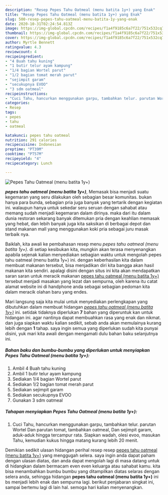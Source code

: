 ```yaml
---
description: "Resep Pepes Tahu Oatmeal (menu batita 1y+) yang Enak"
title: "Resep Pepes Tahu Oatmeal (menu batita 1y+) yang Enak"
slug: 500-resep-pepes-tahu-oatmeal-menu-batita-1y-yang-enak
date: 2020-10-31T02:24:54.813Z
image: https://img-global.cpcdn.com/recipes/f1a4f9185c6a7f22/751x532cq70/pepes-tahu-oatmeal-menu-batita-1y-foto-resep-utama.jpg
thumbnail: https://img-global.cpcdn.com/recipes/f1a4f9185c6a7f22/751x532cq70/pepes-tahu-oatmeal-menu-batita-1y-foto-resep-utama.jpg
cover: https://img-global.cpcdn.com/recipes/f1a4f9185c6a7f22/751x532cq70/pepes-tahu-oatmeal-menu-batita-1y-foto-resep-utama.jpg
author: Myrtle Bennett
ratingvalue: 4.3
reviewcount: 4
recipeingredient:
- "4 Buah tahu kuning"
- "1 butir telur ayam kampung"
- "1/4 bagian Wortel parut"
- "1/2 bagian tomat merah parut"
- "sejimpit garam"
- "secukupnya EVOO"
- "3 sdm oatmeal"
recipeinstructions:
- "Cuci Tahu, hancurkan menggunakan garpu, tambahkan telur. parutan Wortel Dan parutan tomat, tambahkan oatmeal, Dan sejimpit garam, aduk-aduk hingga tercampur rata. Siapkan wadah, olesi evoo, masukan Tahu, kemudian kukus hingga matang kurang lebih 20 menit."
categories:
- Resep
tags:
- pepes
- tahu
- oatmeal

katakunci: pepes tahu oatmeal 
nutrition: 291 calories
recipecuisine: Indonesian
preptime: "PT39M"
cooktime: "PT57M"
recipeyield: "4"
recipecategory: Lunch

---
```



![Pepes Tahu Oatmeal (menu batita 1y+)](https://img-global.cpcdn.com/recipes/f1a4f9185c6a7f22/751x532cq70/pepes-tahu-oatmeal-menu-batita-1y-foto-resep-utama.jpg)

<b><i>pepes tahu oatmeal (menu batita 1y+)</i></b>, Memasak bisa menjadi suatu kegemaran yang seru dilakukan oleh sebagian besar komunitas. bukan hanya para bunda, sebagian pria juga banyak yang tertarik dengan kegiatan ini. walaupun hanya untuk sekedar seru seruan dengan sahabat atau memang sudah menjadi kegemaran dalam dirinya. maka dari itu dalam dunia restoran sekarang banyak ditemukan pria dengan keahlian memasak yang hebat, dan lebih banyak juga kita saksikan di berbagai depot dan stand makanan mall yang menggunakan koki pria sebagai juru masak terbaik nya.

Baiklah, kita awali ke pembahasan resep menu <i>pepes tahu oatmeal (menu batita 1y+)</i>. di setiap kesibukan kita, mungkin akan terasa menyenangkan apabila sejenak kalian menyediakan sebagian waktu untuk mengolah pepes tahu oatmeal (menu batita 1y+) ini. dengan keberhasilan kita dalam membuat makanan tersebut, bisa menjadikan diri kita bangga akan hasil makanan kita sendiri. apalagi disini dengan situs ini kita akan mendapatkan saran saran untuk meracik makanan <u>pepes tahu oatmeal (menu batita 1y+)</u> tersebut menjadi masakan yang lezat dan sempurna, oleh karena itu catat alamat website ini di handphone anda sebagai sebagian pedoman kita dalam meracik olahan baru yang endes.




Mari langsung saja kita mulai untuk menyediakan perlengkapan yang dibutuhkan dalam membuat hidangan <u><i>pepes tahu oatmeal (menu batita 1y+)</i></u> ini. setidak tidaknya diperlukan <b>7</b> bahan yang diperuntuk kan untuk hidangan ini. agar nantinya dapat membuahkan rasa yang enak dan nikmat. dan juga siapkan waktu kalian sedikit, sebab anda akan memulainya kurang lebih dengan <b>1</b> tahap. saya ingin semua yang diperlukan sudah kita punyai disini, yuk mari kita awali dengan mengamati dulu bahan baku selanjutnya ini.

<!--inarticleads1-->

##### Bahan baku dan bumbu-bumbu yang diperlukan untuk menyiapkan Pepes Tahu Oatmeal (menu batita 1y+):

1. Ambil 4 Buah tahu kuning
1. Ambil 1 butir telur ayam kampung
1. Sediakan 1/4 bagian Wortel parut
1. Sediakan 1/2 bagian tomat merah parut
1. Sediakan sejimpit garam
1. Sediakan secukupnya EVOO
1. Gunakan 3 sdm oatmeal




<!--inarticleads2-->

##### Tahapan menyiapkan Pepes Tahu Oatmeal (menu batita 1y+):

1. Cuci Tahu, hancurkan menggunakan garpu, tambahkan telur. parutan Wortel Dan parutan tomat, tambahkan oatmeal, Dan sejimpit garam, aduk-aduk hingga tercampur rata. Siapkan wadah, olesi evoo, masukan Tahu, kemudian kukus hingga matang kurang lebih 20 menit.




Demikian sedikit ulasan hidangan perihal resep resep <u>pepes tahu oatmeal (menu batita 1y+)</u> yang menggugah selera. saya ingin anda dapat paham dengan ulasan diatas, dan anda dapat mengolah lagi di masa datang untuk di hidangkan dalam bermacam even even keluarga atau sahabat kamu. kita bisa menambahkan bumbu bumbu yang ditampilkan diatas selaras dengan selera anda, sehingga hidangan <b>pepes tahu oatmeal (menu batita 1y+)</b> ini bs menjadi lebih enak dan sempurna lagi. berikut penjabaran singkat ini, sampai bertemu lagi di lain hal. semoga hari kalian menyenangkan.
